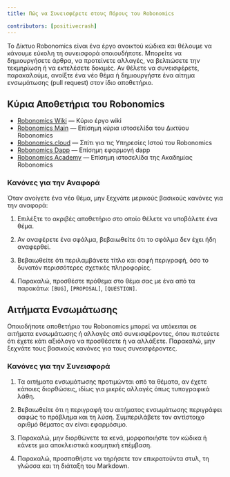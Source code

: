```yaml
---
title: Πώς να Συνεισφέρετε στους Πόρους του Robonomics

contributors: [positivecrash]
---
```


Το Δίκτυο Robonomics είναι ένα έργο ανοικτού κώδικα και θέλουμε να κάνουμε εύκολη τη συνεισφορά οποιουδήποτε. Μπορείτε να δημιουργήσετε άρθρα, να προτείνετε αλλαγές, να βελτιώσετε την τεκμηρίωση ή να εκτελέσετε δοκιμές. Αν θέλετε να συνεισφέρετε, παρακαλούμε, ανοίξτε ένα νέο θέμα ή δημιουργήστε ένα αίτημα ενσωμάτωσης (pull request) στον ίδιο αποθετήριο.

## Κύρια Αποθετήρια του Robonomics

- [Robonomics Wiki](https://github.com/airalab/robonomics-wiki) — Κύριο έργο wiki
- [Robonomics Main](https://github.com/airalab/robonomics.network) — Επίσημη κύρια ιστοσελίδα του Δικτύου Robonomics
- [Robonomics.cloud](https://github.com/airalab/robonomics.cloud) — Σπίτι για τις Υπηρεσίες Ιστού του Robonomics
- [Robonomics Dapp](https://github.com/airalab/dapp.robonomics.network) — Επίσημη εφαρμογή dapp
- [Robonomics Academy](https://github.com/airalab/robonomics.academy) — Επίσημη ιστοσελίδα της Ακαδημίας Robonomics

### Κανόνες για την Αναφορά

Όταν ανοίγετε ένα νέο θέμα, μην ξεχνάτε μερικούς βασικούς κανόνες για την αναφορά:

1. Επιλέξτε το ακριβές αποθετήριο στο οποίο θέλετε να υποβάλετε ένα θέμα.

2. Αν αναφέρετε ένα σφάλμα, βεβαιωθείτε ότι το σφάλμα δεν έχει ήδη αναφερθεί.

3. Βεβαιωθείτε ότι περιλαμβάνετε τίτλο και σαφή περιγραφή, όσο το δυνατόν περισσότερες σχετικές πληροφορίες.

4. Παρακαλώ, προσθέστε πρόθεμα στο θέμα σας με ένα από τα παρακάτω: `[BUG]`, `[PROPOSAL]`, `[QUESTION]`.

## Αιτήματα Ενσωμάτωσης

Οποιοδήποτε αποθετήριο του Robonomics μπορεί να υπόκειται σε αιτήματα ενσωμάτωσης ή αλλαγές από συνεισφέροντες, όπου πιστεύετε ότι έχετε κάτι αξιόλογο να προσθέσετε ή να αλλάξετε. Παρακαλώ, μην ξεχνάτε τους βασικούς κανόνες για τους συνεισφέροντες.

### Κανόνες για την Συνεισφορά

1. Τα αιτήματα ενσωμάτωσης προτιμώνται από τα θέματα, αν έχετε κάποιες διορθώσεις, ιδίως για μικρές αλλαγές όπως τυπογραφικά λάθη.

2. Βεβαιωθείτε ότι η περιγραφή του αιτήματος ενσωμάτωσης περιγράφει σαφώς το πρόβλημα και τη λύση. Συμπεριλάβετε τον αντίστοιχο αριθμό θέματος αν είναι εφαρμόσιμο.

3. Παρακαλώ, μην διορθώνετε τα κενά, μορφοποιήστε τον κώδικα ή κάνετε μια αποκλειστικά κοσμητική επέμβαση.

4. Παρακαλώ, προσπαθήστε να τηρήσετε τον επικρατούντα στυλ, τη γλώσσα και τη διάταξη του Markdown.